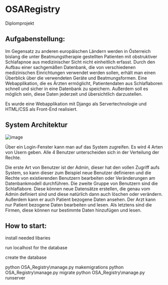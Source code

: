 # OSARegistry
Diplomprojekt

## Aufgabenstellung: ## 
Im Gegensatz zu anderen europäischen Ländern werden in Österreich bislang die unter Beatmungstherapie gestellten Patienten mit obstruktiver Schlafapnoe aus medizinischer Sicht nicht einheitlich erfasst. Durch den Aufbau einer sachgemäßen Datenbank, die von verschiedenen medizinischen Einrichtungen verwendet werden sollen, erhält man einen Überblick über die verwendeten Geräte und Beatmungsformen.
Eine Webapplikation, die es Ärzten ermöglicht, Patientendaten aus Schlaflaboren schnell und sicher in eine Datenbank zu speichern. Außerdem soll es möglich sein, diese Daten jederzeit und übersichtlich darzustellen.

Es wurde eine Webapplikation mit Django als Servertechnologie und HTML/CSS als Front-End realisiert.

## System Architektur ##

![image](https://github.com/Nour-hash/OSARegistry/assets/113339425/b3350f90-2ef3-4081-9e08-30b39cfc7c79)


Über ein Login-Fenster kann man auf das System zugreifen.
Es wird 4 Arten von Usern geben. Alle 4 Benutzer unterscheiden sich in der Verteilung der Rechte.
 
Die erste Art von Benutzer ist der Admin, dieser hat den vollen Zugriff aufs System, so kann dieser zum Beispiel neue Benutzer definieren und die Rechte von existierenden Benutzern bearbeiten oder Veränderungen am Datenbankmodell durchführen. 
Die zweite Gruppe von Benutzern sind die Schlaflabore. 
Diese können neue Datensätze erstellen, die genau vom Admin definiert sind und diese natürlich dann auch löschen oder verändern. Außerdem kann er auch Patient bezogene Daten ansehen. 
Der Arzt kann nur Patient bezogene Daten bearbeiten und lesen. 
Als letztens sind die Firmen, diese können nur bestimmte Daten hinzufügen und lesen.


## How to start: ##
install needed libaries

run localhost for the database

create the database

python OSA_Registry\manage.py makemigrations
python OSA_Registry\manage.py migrate
python OSA_Registry\manage.py runserver
